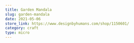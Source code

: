 ```yaml
---
title: Garden Mandala
slug: garden-mandala
date: 2021-05-06
store_link: https://www.designbyhumans.com/shop/1150601/
category: craft
type: micro
---
```

